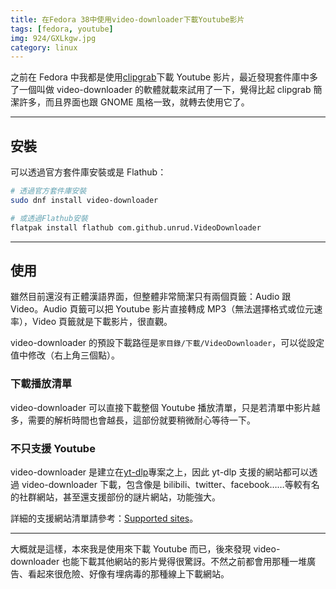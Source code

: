 ```yaml
---
title: 在Fedora 38中使用video-downloader下載Youtube影片
tags: [fedora, youtube]
img: 924/GXLkgw.jpg
category: linux
---
```


之前在 Fedora 中我都是使用[clipgrab](https://clipgrab.org/)下載 Youtube 影片，最近發現套件庫中多了一個叫做 video-downloader 的軟體就載來試用了一下，覺得比起 clipgrab 簡潔許多，而且界面也跟 GNOME 風格一致，就轉去使用它了。

<!--more-->

---

## 安裝

可以透過官方套件庫安裝或是 Flathub：

```bash
# 透過官方套件庫安裝
sudo dnf install video-downloader
```

```bash
# 或透過Flathub安裝
flatpak install flathub com.github.unrud.VideoDownloader
```

---

## 使用

雖然目前還沒有正體漢語界面，但整體非常簡潔只有兩個頁籤：Audio 跟 Video。Audio 頁籤可以把 Youtube 影片直接轉成 MP3（無法選擇格式或位元速率），Video 頁籤就是下載影片，很直觀。

<article-img img="924/F75Chy.png"></article-img>

video-downloader 的預設下載路徑是`家目錄/下載/VideoDownloader`，可以從設定值中修改（右上角三個點）。

### 下載播放清單

video-downloader 可以直接下載整個 Youtube 播放清單，只是若清單中影片越多，需要的解析時間也會越長，這部份就要稍微耐心等待一下。

<article-img img="922/twnOo1.png"></article-img>

### 不只支援 Youtube

video-downloader 是建立在[yt-dlp](https://github.com/yt-dlp/yt-dlp)專案之上，因此 yt-dlp 支援的網站都可以透過 video-downloader 下載，包含像是 bilibili、twitter、facebook……等較有名的社群網站，甚至還支援部份的謎片網站，功能強大。

詳細的支援網站清單請參考：[Supported sites](https://github.com/yt-dlp/yt-dlp/blob/master/supportedsites.md)。

---

大概就是這樣，本來我是使用來下載 Youtube 而已，後來發現 video-downloader 也能下載其他網站的影片覺得很驚訝。不然之前都會用那種一堆廣告、看起來很危險、好像有埋病毒的那種線上下載網站。
